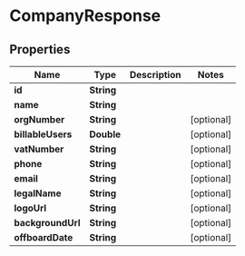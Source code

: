 

# CompanyResponse


## Properties

| Name | Type | Description | Notes |
|------------ | ------------- | ------------- | -------------|
|**id** | **String** |  |  |
|**name** | **String** |  |  |
|**orgNumber** | **String** |  |  [optional] |
|**billableUsers** | **Double** |  |  [optional] |
|**vatNumber** | **String** |  |  [optional] |
|**phone** | **String** |  |  [optional] |
|**email** | **String** |  |  [optional] |
|**legalName** | **String** |  |  [optional] |
|**logoUrl** | **String** |  |  [optional] |
|**backgroundUrl** | **String** |  |  [optional] |
|**offboardDate** | **String** |  |  [optional] |



